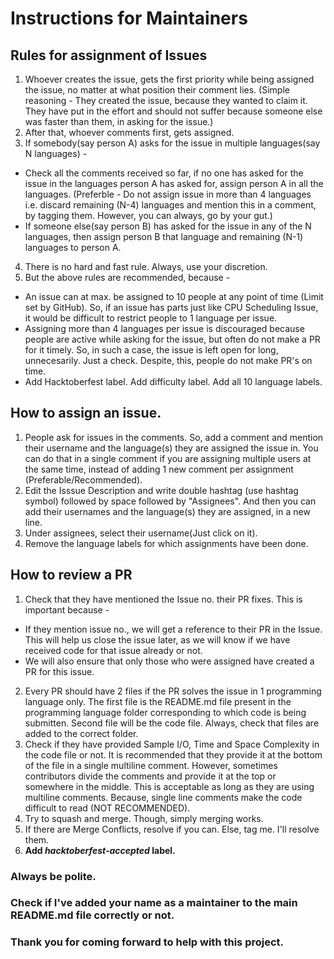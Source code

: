 # Instructions for Maintainers

## Rules for assignment of Issues
1. Whoever creates the issue, gets the first priority while being assigned the issue, no matter at what position their comment lies. (Simple reasoning - They created the issue, because they wanted to claim it. They have put in the effort and should not suffer because someone else was faster than them, in asking for the issue.)
2. After that, whoever comments first, gets assigned.
3. If somebody(say person A) asks for the issue in multiple languages(say N languages) - 
- Check all the comments received so far, if no one has asked for the issue in the languages person A has asked for, assign person A in all the languages. (Preferble - Do not assign issue in more than 4 languages i.e. discard remaining (N-4) languages and mention this in a comment, by tagging them. However, you can always, go by your gut.)
- If someone else(say person B) has asked for the issue in any of the N languages, then assign person B that language and remaining (N-1) languages to person A.
4. There is no hard and fast rule. Always, use your discretion. 
5. But the above rules are recommended, because - 
- An issue can at max. be assigned to 10 people at any point of time (Limit set by GitHub). So, if an issue has parts just like CPU Scheduling Issue, it would be difficult to restrict people to 1 language per issue.
- Assigning more than 4 languages per issue is discouraged because people are active while asking for the issue, but often do not make a PR for it timely. So, in such a case, the issue is left open for long, unnecesarily. Just a check. Despite, this, people do not make PR's on time.
- Add Hacktoberfest label. Add difficulty label. Add all 10 language labels.

## How to assign an issue.
1. People ask for issues in the comments. So, add a comment and mention their username and the language(s) they are assigned the issue in. You can do that in a single comment if you are assigning multiple users at the same time, instead of adding 1 new comment per assignment (Preferable/Recommended).
2. Edit the Isssue Description and write double hashtag (use hashtag symbol) followed by space followed by "Assignees". And then you can add their usernames and the language(s) they are assigned, in a new line.
3. Under assignees, select their username(Just click on it).
4. Remove the language labels for which assignments have been done.

## How to review a PR
1. Check that they have mentioned the Issue no. their PR fixes. This is important because - 
- If they mention issue no., we will get a reference to their PR in the Issue. This will help us close the issue later, as we will know if we have received code for that issue already or not.
- We will also ensure that only those who were assigned have created a PR for this issue.
2. Every PR should have 2 files if the PR solves the issue in 1 programming language only. The first file is the README.md file present in the programming language folder corresponding to which code is being submitten. Second file will be the code file. Always, check that files are added to the correct folder.
3. Check if they have provided Sample I/O, Time and Space Complexity in the code file or not. It is recommended that they provide it at the bottom of the file in a single multiline comment. However, sometimes contributors divide the comments and provide it at the top or somewhere in the middle. This is acceptable as long as they are using multiline comments. Because, single line comments make the code difficult to read (NOT RECOMMENDED).
4. Try to squash and merge. Though, simply merging works.
5. If there are Merge Conflicts, resolve if you can. Else, tag me. I'll resolve them.
6. **Add _hacktoberfest-accepted_ label.**

### Always be polite.

### Check if I've added your name as a maintainer to the main README.md file correctly or not.

### Thank you for coming forward to help with this project.

